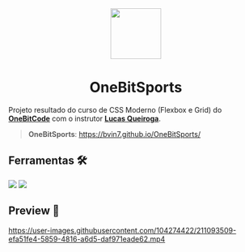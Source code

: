 <div align="center">
  <img src="https://user-images.githubusercontent.com/104274422/211078692-75b00688-aa67-43b9-9663-0ec30308f8a0.svg" width="100" height="100">
</div>
<h1 align="center">
  OneBitSports
</h1>

Projeto resultado do curso de CSS Moderno (Flexbox e Grid) do **[OneBitCode](https://onebitcode.com/lp/)** com o instrutor **[Lucas Queiroga](https://github.com/lucasqueirogaa)**.

> **OneBitSports**: https://bvin7.github.io/OneBitSports/

## Ferramentas 🛠️

<img src="https://img.shields.io/badge/HTML5-E34F26?style=for-the-badge&logo=html5&logoColor=white">
<img src="https://img.shields.io/badge/CSS3-1572B6?style=for-the-badge&logo=css3&logoColor=white">

## Preview 🔆

https://user-images.githubusercontent.com/104274422/211093509-efa51fe4-5859-4816-a6d5-daf971eade62.mp4
